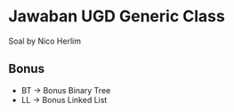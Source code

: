 # Jawaban UGD Generic Class

Soal by Nico Herlim

## Bonus
- BT -> Bonus Binary Tree
- LL -> Bonus Linked List
